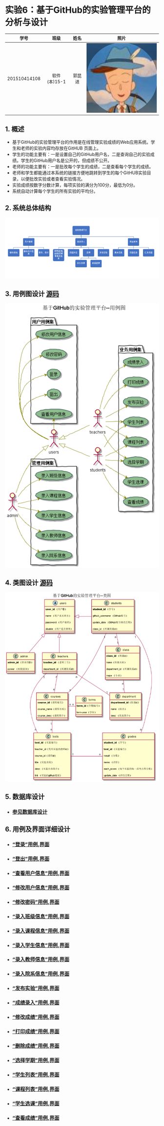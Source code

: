 # 实验6：基于GitHub的实验管理平台的分析与设计
|学号|班级|姓名|照片|
|:-------:|:-------------: | :----------:|:---:|
|201510414108|软件(本)15-1|郭昆进|![flow1](../head.jpg)|

## 1. 概述
- 基于GitHub的实验管理平台的作用是在线管理实验成绩的Web应用系统。学生和老师的实验内容均存放在GitHUB
页面上。
- 学生的功能主要有：一是设置自己的GitHub用户名，二是查询自己的实验成绩。学生的GitHub用户名是公开的，但成绩不公开。
- 老师的功能主要有：一是批改每个学生的成绩，二是查看每个学生的成绩。
- 老师和学生都能通过本系统的链接方便地跳转到学生的每个GitHUB实验目录，以便批改实验或者查看实验情况。
- 实验成绩按数字分数计算，每项实验的满分为100分，最低为0分。
- 系统自动计算每个学生的所有实验的平均分。

## 2. 系统总体结构
![flow1](./img/sys.png)


## 3. 用例图设计 [源码](./src/usecase.puml)
![](./img/usecase.png)

## 4. 类图设计 [源码](./src/class.puml)
![](./img/class.png)

## 5. 数据库设计
- ### [参见数据库设计](./数据库设计.md)

## 6. 用例及界面详细设计

- ### [“登录”用例](./用例/登录.md),[界面]()
- ### [“登出”用例](./用例/登出.md),[界面]()
- ### [“查看用户信息”用例](./用例/查看用户信息.md),[界面]()
- ### [“修改用户信息”用例](./用例/修改用户信息.md),[界面]()
- ### [“修改密码”用例](./用例/修改密码.md),[界面]()
- ### [“录入班级信息”用例](./用例/录入班级信息.md),[界面]()
- ### [“录入课程信息”用例](./用例/录入课程信息.md),[界面]()
- ### [“录入学生信息”用例](./用例/录入学生信息.md),[界面]()
- ### [“录入教师信息”用例](./用例/录入教师信息.md),[界面]()
- ### [“录入院系信息”用例](./用例/录入院系信息.md),[界面]()
- ### [“发布实验”用例](./用例/发布实验.md),[界面]()
- ### [“成绩录入”用例](./用例/成绩录入.md),[界面]()
- ### [“修改成绩”用例](./用例/修改成绩.md),[界面]()
- ### [“打印成绩”用例](./用例/打印成绩.md),[界面]()
- ### [“删除成绩”用例](./用例/删除成绩.md),[界面]()
- ### [“选择学期”用例](./用例/选择学期.md),[界面]()
- ### [“学生列表”用例](./用例/学生列表.md),[界面]()
- ### [“课程列表”用例](./用例/课程列表.md),[界面]()
- ### [“学生选课”用例](./用例/学生选课.md),[界面]()
- ### [“查看成绩”用例](./用例/查看成绩.md),[界面]()


